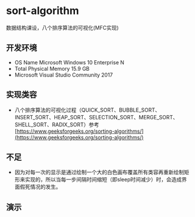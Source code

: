 # sort-algorithm
数据结构课设，八个排序算法的可视化(MFC实现)

## 开发环境
- OS Name	Microsoft Windows 10 Enterprise N
- Total Physical Memory	15.9 GB
- Microsoft Visual Studio Community 2017

## 实现类容
- 八个排序算法的可视化过程（QUICK_SORT、BUBBLE_SORT、INSERT_SORT、HEAP_SORT、SELECTION_SORT、MERGE_SORT、SHELL_SORT、RADIX_SORT）参考[https://www.geeksforgeeks.org/sorting-algorithms/](https://www.geeksforgeeks.org/sorting-algorithms/)

## 不足

- 因为对每一次的显示是通过绘制一个大的白色画布覆盖所有类容再重新绘制矩形来实现的，所以当每一步间隔时间缩短（即sleep时间减少）时，会造成界面假死情况的发生。

## 演示
